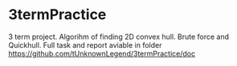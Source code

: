 # 3termPractice
3 term project. Algorihm of finding 2D convex hull. Brute force and Quickhull. Full task and report aviable in folder https://github.com/tUnknownLegend/3termPractice/doc
